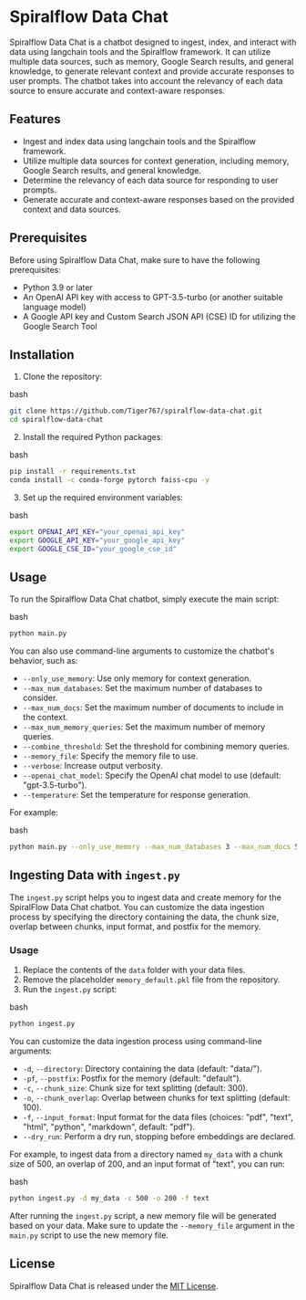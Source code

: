 Spiralflow Data Chat
====================

Spiralflow Data Chat is a chatbot designed to ingest, index, and interact with data using langchain tools and the Spiralflow framework. It can utilize multiple data sources, such as memory, Google Search results, and general knowledge, to generate relevant context and provide accurate responses to user prompts. The chatbot takes into account the relevancy of each data source to ensure accurate and context-aware responses.

Features
--------

*   Ingest and index data using langchain tools and the Spiralflow framework.
*   Utilize multiple data sources for context generation, including memory, Google Search results, and general knowledge.
*   Determine the relevancy of each data source for responding to user prompts.
*   Generate accurate and context-aware responses based on the provided context and data sources.

Prerequisites
-------------

Before using Spiralflow Data Chat, make sure to have the following prerequisites:

*   Python 3.9 or later
*   An OpenAI API key with access to GPT-3.5-turbo (or another suitable language model)
*   A Google API key and Custom Search JSON API (CSE) ID for utilizing the Google Search Tool

Installation
------------

1.  Clone the repository:

bash

```bash
git clone https://github.com/Tiger767/spiralflow-data-chat.git
cd spiralflow-data-chat
```

2. Install the required Python packages:

bash

```bash
pip install -r requirements.txt
conda install -c conda-forge pytorch faiss-cpu -y
```

3.  Set up the required environment variables:

bash

```bash
export OPENAI_API_KEY="your_openai_api_key"
export GOOGLE_API_KEY="your_google_api_key"
export GOOGLE_CSE_ID="your_google_cse_id"
```

Usage
-----

To run the Spiralflow Data Chat chatbot, simply execute the main script:

bash

```bash
python main.py
```

You can also use command-line arguments to customize the chatbot's behavior, such as:

*   `--only_use_memory`: Use only memory for context generation.
*   `--max_num_databases`: Set the maximum number of databases to consider.
*   `--max_num_docs`: Set the maximum number of documents to include in the context.
*   `--max_num_memory_queries`: Set the maximum number of memory queries.
*   `--combine_threshold`: Set the threshold for combining memory queries.
*   `--memory_file`: Specify the memory file to use.
*   `--verbose`: Increase output verbosity.
*   `--openai_chat_model`: Specify the OpenAI chat model to use (default: "gpt-3.5-turbo").
*   `--temperature`: Set the temperature for response generation.

For example:

bash

```bash
python main.py --only_use_memory --max_num_databases 3 --max_num_docs 5 --max_num_memory_queries 8 --combine_threshold 0.1 --memory_file memory_default.pkl --verbose --openai_chat_model gpt-3.5-turbo --temperature 0.3
```


Ingesting Data with `ingest.py`
-------------------------------

The `ingest.py` script helps you to ingest data and create memory for the SpiralFlow Data Chat chatbot. You can customize the data ingestion process by specifying the directory containing the data, the chunk size, overlap between chunks, input format, and postfix for the memory.

### Usage

1.  Replace the contents of the `data` folder with your data files.
2.  Remove the placeholder `memory_default.pkl` file from the repository.
3.  Run the `ingest.py` script:

bash

```bash
python ingest.py
```

You can customize the data ingestion process using command-line arguments:

*   `-d`, `--directory`: Directory containing the data (default: "data/").
*   `-pf`, `--postfix`: Postfix for the memory (default: "default").
*   `-c`, `--chunk_size`: Chunk size for text splitting (default: 300).
*   `-o`, `--chunk_overlap`: Overlap between chunks for text splitting (default: 100).
*   `-f`, `--input_format`: Input format for the data files (choices: "pdf", "text", "html", "python", "markdown", default: "pdf").
*   `--dry_run`: Perform a dry run, stopping before embeddings are declared.

For example, to ingest data from a directory named `my_data` with a chunk size of 500, an overlap of 200, and an input format of "text", you can run:

bash

```bash
python ingest.py -d my_data -c 500 -o 200 -f text
```

After running the `ingest.py` script, a new memory file will be generated based on your data. Make sure to update the `--memory_file` argument in the `main.py` script to use the new memory file.


License
-------

Spiralflow Data Chat is released under the [MIT License](LICENSE).